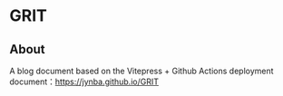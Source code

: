# GRIT

## About
A blog document based on the Vitepress + Github Actions deployment
document：https://jynba.github.io/GRIT
